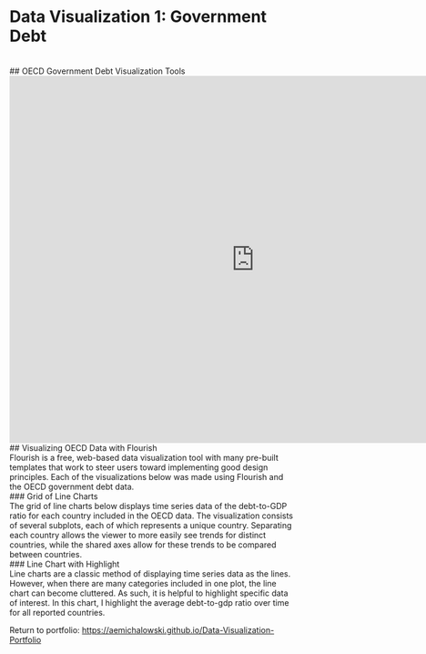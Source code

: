 # Data Visualization 1: Government Debt
<br />
## OECD Government Debt Visualization Tools
<br />
<iframe src="https://data.oecd.org/chart/6vwE" width="860" height="645" style="border: 0" mozallowfullscreen="true" webkitallowfullscreen="true" allowfullscreen="true"><a href="https://data.oecd.org/chart/6vwE" target="_blank">OECD Chart: General government debt, Total, % of GDP, Annual, 2019</a></iframe>
<br />
## Visualizing OECD Data with Flourish
<br />
Flourish is a free, web-based data visualization tool with many pre-built templates that work to steer users toward implementing good design principles. Each of the visualizations below was made using Flourish and the OECD government debt data.
<br />
### Grid of Line Charts
<br />
The grid of line charts below displays time series data of the debt-to-GDP ratio for each country included in the OECD data. The visualization consists of several subplots, each of which represents a unique country. Separating each country allows the viewer to more easily see trends for distinct countries, while the shared axes allow for these trends to be compared between countries.
<br />

<div class="flourish-embed flourish-chart" data-src="visualisation/7697432"><script src="https://public.flourish.studio/resources/embed.js"></script></div>
### Line Chart with Highlight
<br />
Line charts are a classic method of displaying time series data as the lines. However, when there are many categories included in one plot, the line chart can become cluttered. As such, it is helpful to highlight specific data of interest. In this chart, I highlight the average debt-to-gdp ratio over time for all reported countries.
<br />
<div class="flourish-embed flourish-chart" data-src="visualisation/7701336"><script src="https://public.flourish.studio/resources/embed.js"></script></div>

<div class="flourish-embed flourish-scatter" data-src="visualisation/7700575"><script src="https://public.flourish.studio/resources/embed.js"></script></div>

<div class="flourish-embed flourish-slope" data-src="visualisation/7701188"><script src="https://public.flourish.studio/resources/embed.js"></script></div>


Return to portfolio: https://aemichalowski.github.io/Data-Visualization-Portfolio
